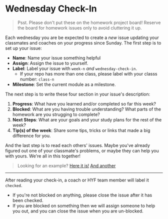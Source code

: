 # Wednesday Check-In

> Psst. Please don't put these on the homework project board!
> Reserve the board for homework issues only to avoid cluttering it up.

Each wednesday you are be expected to create a _new_ issue updating your classmates and coaches on your progress since Sunday. The first step is to set up your issue:

- **Name**: Name your issue something helpful
- **Assign**: Assign the issue to yourself.
- **Label**: Label your issue with `week-n` _and_ `wednesday-check-in`.
  - If your repo has more than one class, please label with your classs number: `class-n`
- **Milestone**: Set the current module as a milestone.

The next step is to write these four section in your issue's description:

1. **Progress**: What have you learned and/or completed so far this week?
2. **Blocked**: What are you having trouble understanding? What parts of the homework are you strugging to complete?
3. **Next Steps**: What are your goals and your study plans for the rest of the week?
4. **Tip(s) of the week**: Share some tips, tricks or links that made a big difference for you.

And the last step is to read each others' issues. Maybe you've already figured out one of your classmate's problems, or maybe they can help you with yours. We're all in this together!

> Looking for an example?  [Here it is!](https://github.com/HackYourFutureBelgium/class-8/issues/290) [And another](https://github.com/HackYourFutureBelgium/class-8/issues/306)

---

After reading your check-in, a coach or HYF team member will label it `checked`.

- If you're not blocked on anything, please close the issue after it has been checked.
- If you are blocked on something then we will assign someone to help you out, and you can close the issue when you are un-blocked.
